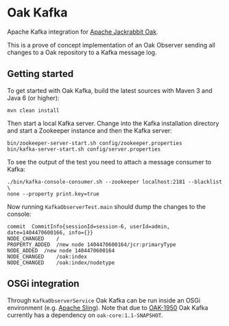 Oak Kafka
=========

Apache Kafka integration for
[Apache Jackrabbit Oak](http://jackrabbit.apache.org/oak/).

This is a prove of concept implementation of an Oak Observer sending all
changes to a Oak repository to a Kafka message log.

Getting started
---------------
To get started with Oak Kafka, build the latest sources with Maven 3 and Java
6 (or higher):

    mvn clean install

Then start a local Kafka server. Change into the Kafka installation directory
and start a Zookeeper instance and then the Kafka server:

    bin/zookeeper-server-start.sh config/zookeeper.properties
    bin/kafka-server-start.sh config/server.properties

To see the output of the test you need to attach a message consumer to Kafka:

    ./bin/kafka-console-consumer.sh --zookeeper localhost:2181 --blacklist \
    none --property print.key=true

Now running `KafkaObserverTest.main` should dump the changes to the console:

    commit	CommitInfo{sessionId=session-6, userId=admin, date=1404470600166, info={}}
    NODE_CHANGED	/
    PROPERTY_ADDED	/new node 1404470600164/jcr:primaryType
    NODE_ADDED	/new node 1404470600164
    NODE_CHANGED	/oak:index
    NODE_CHANGED	/oak:index/nodetype

OSGi integration
----------------
Through `KafkaObserverService` Oak Kafka can be run inside an OSGi environment
(e.g. [Apache Sling](http://sling.apache.org)). Note that due to
[OAK-1950](https://issues.apache.org/jira/browse/OAK-1950) Oak Kafka currently
has a dependency on `oak-core:1.1-SNAPSHOT`.
